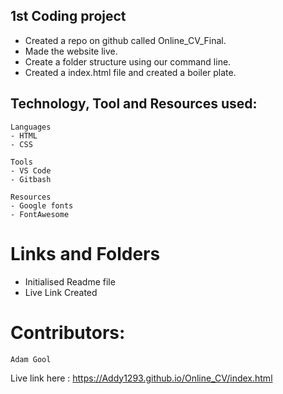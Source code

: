
## 1st Coding project

- Created a repo on github called Online_CV_Final.
- Made the website live.
- Create a folder structure using our command line.
- Created a index.html file and created a boiler plate.

## Technology, Tool and Resources used:

```
Languages
- HTML
- CSS

```

```
Tools
- VS Code
- Gitbash

```

```
Resources
- Google fonts
- FontAwesome

````

# Links and Folders
- Initialised Readme file
- Live Link Created

# Contributors:
    Adam Gool

Live link here :
https://Addy1293.github.io/Online_CV/index.html
